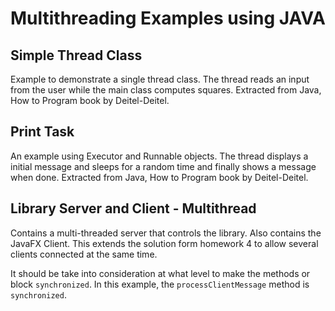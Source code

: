 # Multithreading Examples using JAVA

## Simple Thread Class   
Example to demonstrate a single thread class. 
The thread reads an input from the user while the main class computes squares. 
Extracted from Java, How to Program book by Deitel-Deitel. 

## Print Task
An example using Executor and Runnable objects.
The thread displays a initial message and sleeps for a random time and finally shows a message when done.
Extracted from Java, How to Program book by Deitel-Deitel. 

## Library Server and Client - Multithread
Contains a multi-threaded server that controls the library. Also contains the JavaFX Client. This extends the solution form homework 4 to allow several clients connected at the same time.

It should be take into consideration at what level to make the methods or block ```synchronized```. In this example, the ```processClientMessage``` method is ```synchronized```.

